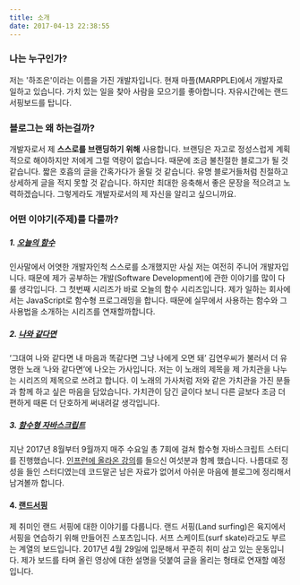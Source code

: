 ```yaml
---
title: 소개
date: 2017-04-13 22:38:55
---
```

### 나는 누구인가?
저는 '하조은'이라는 이름을 가진 개발자입니다. 현재 마플(MARPPLE)에서 개발자로 일하고 있습니다. 가치 있는 일을 찾아 사람을 모으기를 좋아합니다. 자유시간에는 랜드서핑보드를 탑니다. 


### 블로그는 왜 하는걸까?
개발자로서 제 __스스로를 브랜딩하기 위해__ 사용합니다. 브랜딩은 자고로 정성스럽게 계획적으로 해야하지만 저에게 그럴 역량이 없습니다. 때문에 조금 불친절한 블로그가 될 것 같습니다. 짧은 호흡의 글을 간혹가다가 올릴 것 같습니다. 유명 블로거들처럼 친절하고 상세하게 글을 적지 못할 것 같습니다. 하지만 최대한 응축해서 좋은 문장을 적으려고 노력하겠습니다. 그렇게라도 개발자로서의 제 자신을 알리고 싶으니까요.


### 어떤 이야기(주제)를 다룰까?
##### 1. [오늘의 함수](/tags/오늘의-함수)
인사말에서 어엿한 개발자인척 스스로를 소개했지만 사실 저는 여전히 주니어 개발자입니다. 때문에 제가 공부하는 개발(Software Development)에 관한 이야기를 많이 다룰 생각입니다. 그 첫번째 시리즈가 바로 오늘의 함수 시리즈입니다. 제가 일하는 회사에서는 JavaScript로 함수형 프로그래밍을 합니다. 때문에 실무에서 사용하는 함수와 그 사용법을 소개하는 시리즈를 연재할까합니다.

##### 2. [나와 같다면](/tags/나와-같다면)
‘그대여 나와 같다면 내 마음과 똑같다면 그냥 나에게 오면 돼’ 김연우씨가 불러서 더 유명한 노래 ‘나와 같다면’에 나오는 가사입니다. 저는 이 노래의 제목을 제 가치관을 나누는 시리즈의 제목으로 쓰려고 합니다. 이 노래의 가사처럼 저와 같은 가치관을 가진 분들과 함께 하고 싶은 마음을 담았습니다. 가치관이 담긴 글이다 보니 다른 글보다 조금 더 편하게 때론 더 단호하게 써내려갈 생각입니다.

##### 3. [함수형 자바스크립트](/tags/함수형-자바스크립트)
지난 2017년 8월부터 9월까지 매주 수요일 총 7회에 걸쳐 함수형 자바스크립트 스터디를 진행했습니다. [인프런에 올라온 강의](https://www.inflearn.com/course/함수형-프로그래밍/)를 들으신 여섯분과 함께 했습니다. 나름대로 정성을 들인 스터디였는데 코드말곤 남은 자료가 없어서 아쉬운 마음에 블로그에 정리해서 남겨볼까 합니다.

#### 4. [랜드서핑](/tags/랜드서핑)
제 취미인 랜드 서핑에 대한 이야기를 다룹니다. 랜드 서핑(Land surfing)은 육지에서 서핑을 연습하기 위해 만들어진 스포츠입니다. 서프 스케이트(surf skate)라고도 부르는 계열의 보드입니다. 2017년 4월 29일에 입문해서 꾸준히 취미 삼고 있는 운동입니다. 제가 보드를 타며 올린 영상에 대한 설명을 덧붙여 글을 올리는 형태로 연재할 예정입니다.